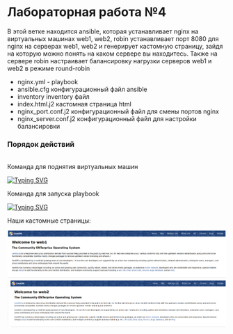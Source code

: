 <h1>Лабораторная работа №4</h1>

В этой ветке находится ansible, которая устанавливает nginx на виртуальных машинах web1, web2, robin
устанавливает порт 8080 для nginx на серверах web1, web2 и генерирует кастомную страницу, зайдя на которую можно понять на каком сервере вы находитесь. Также на сервере robin настраивает балансировку нагрузки серверов web1 и web2 в режиме round-robin

+ nginx.yml - playbook
+ ansible.cfg  конфигурационный файл ansible
+ inventory    inventory файл
+ index.html.j2  кастомная страница html
+ nginx_port.conf.j2  конфигурационный файл для смены портов nginx
+ nginx_server.conf.j2  конфигурационный файл для настройки балансировки

<h3> Порядок действий </h3> <br/>
Команда для поднятия виртуальных машин

[![Typing SVG](https://readme-typing-svg.herokuapp.com?color=%2336BCF7&lines=vagrant+up)](https://git.io/typing-svg)


Команда для запуска playbook

[![Typing SVG](https://readme-typing-svg.herokuapp.com?color=%2336BCF7&lines=ansible-playbook+nginx.yum)](https://git.io/typing-svg)

Наши кастомные страницы:

<img src="./img/img2.png"/>

<img src="./img/img1.png"/>

